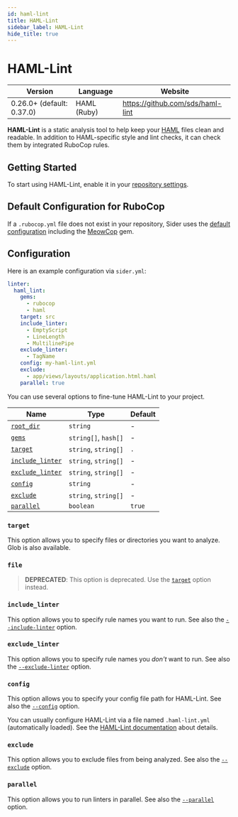 ```yaml
---
id: haml-lint
title: HAML-Lint
sidebar_label: HAML-Lint
hide_title: true
---
```


# HAML-Lint

| Version                   | Language    | Website                          |
| ------------------------- | ----------- | -------------------------------- |
| 0.26.0+ (default: 0.37.0) | HAML (Ruby) | https://github.com/sds/haml-lint |

**HAML-Lint** is a static analysis tool to help keep your [HAML](https://github.com/haml/haml) files clean and readable.
In addition to HAML-specific style and lint checks, it can check them by integrated RuboCop rules.

## Getting Started

To start using HAML-Lint, enable it in your [repository settings](../../getting-started/repository-settings.md).

## Default Configuration for RuboCop

If a `.rubocop.yml` file does not exist in your repository, Sider uses the [default configuration](https://github.com/sider/runners/blob/master/images/haml_lint/default_rubocop.yml)
including the [MeowCop](https://github.com/sider/meowcop) gem.

## Configuration

Here is an example configuration via `sider.yml`:

```yaml
linter:
  haml_lint:
    gems:
      - rubocop
      - haml
    target: src
    include_linter:
      - EmptyScript
      - LineLength
      - MultilinePipe
    exclude_linter:
      - TagName
    config: my-haml-lint.yml
    exclude:
      - app/views/layouts/application.html.haml
    parallel: true
```

You can use several options to fine-tune HAML-Lint to your project.

| Name                                                                                  | Type                 | Default |
| ------------------------------------------------------------------------------------- | -------------------- | ------- |
| [`root_dir`](../../getting-started/custom-configuration.md#linteranalyzer_idroot_dir) | `string`             | -       |
| [`gems`](../../getting-started/custom-configuration.md#linteranalyzer_idgems)         | `string[]`, `hash[]` | -       |
| [`target`](#target)                                                                   | `string`, `string[]` | `.`     |
| [`include_linter`](#include_linter)                                                   | `string`, `string[]` | -       |
| [`exclude_linter`](#exclude_linter)                                                   | `string`, `string[]` | -       |
| [`config`](#config)                                                                   | `string`             | -       |
| [`exclude`](#exclude)                                                                 | `string`, `string[]` | -       |
| [`parallel`](#parallel)                                                               | `boolean`            | `true`  |

### `target`

This option allows you to specify files or directories you want to analyze. Glob is also available.

### `file`

> **DEPRECATED**: This option is deprecated. Use the [`target`](#target) option instead.

### `include_linter`

This option allows you to specify rule names you want to run.
See also the [`--include-linter`](https://github.com/sds/haml-lint#command-line-flags) option.

### `exclude_linter`

This option allows you to specify rule names you _don't_ want to run.
See also the [`--exclude-linter`](https://github.com/sds/haml-lint#command-line-flags) option.

### `config`

This option allows you to specify your config file path for HAML-Lint.
See also the [`--config`](https://github.com/sds/haml-lint#command-line-flags) option.

You can usually configure HAML-Lint via a file named `.haml-lint.yml` (automatically loaded).
See the [HAML-Lint documentation](https://github.com/sds/haml-lint#configuration) about details.

### `exclude`

This option allows you to exclude files from being analyzed.
See also the [`--exclude`](https://github.com/sds/haml-lint#command-line-flags) option.

### `parallel`

This option allows you to run linters in parallel.
See also the [`--parallel`](https://github.com/sds/haml-lint#command-line-flags) option.
